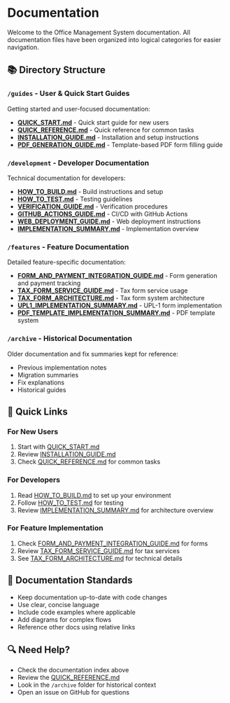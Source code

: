 # Documentation

Welcome to the Office Management System documentation. All documentation files have been organized into logical categories for easier navigation.

## 📚 Directory Structure

### `/guides` - User & Quick Start Guides
Getting started and user-focused documentation:
- **[QUICK_START.md](./guides/QUICK_START.md)** - Quick start guide for new users
- **[QUICK_REFERENCE.md](./guides/QUICK_REFERENCE.md)** - Quick reference for common tasks
- **[INSTALLATION_GUIDE.md](./guides/INSTALLATION_GUIDE.md)** - Installation and setup instructions
- **[PDF_GENERATION_GUIDE.md](./guides/PDF_GENERATION_GUIDE.md)** - Template-based PDF form filling guide

### `/development` - Developer Documentation
Technical documentation for developers:
- **[HOW_TO_BUILD.md](./development/HOW_TO_BUILD.md)** - Build instructions and setup
- **[HOW_TO_TEST.md](./development/HOW_TO_TEST.md)** - Testing guidelines
- **[VERIFICATION_GUIDE.md](./development/VERIFICATION_GUIDE.md)** - Verification procedures
- **[GITHUB_ACTIONS_GUIDE.md](./development/GITHUB_ACTIONS_GUIDE.md)** - CI/CD with GitHub Actions
- **[WEB_DEPLOYMENT_GUIDE.md](./development/WEB_DEPLOYMENT_GUIDE.md)** - Web deployment instructions
- **[IMPLEMENTATION_SUMMARY.md](./development/IMPLEMENTATION_SUMMARY.md)** - Implementation overview

### `/features` - Feature Documentation
Detailed feature-specific documentation:
- **[FORM_AND_PAYMENT_INTEGRATION_GUIDE.md](./features/FORM_AND_PAYMENT_INTEGRATION_GUIDE.md)** - Form generation and payment tracking
- **[TAX_FORM_SERVICE_GUIDE.md](./features/TAX_FORM_SERVICE_GUIDE.md)** - Tax form service usage
- **[TAX_FORM_ARCHITECTURE.md](./features/TAX_FORM_ARCHITECTURE.md)** - Tax form system architecture
- **[UPL1_IMPLEMENTATION_SUMMARY.md](./features/UPL1_IMPLEMENTATION_SUMMARY.md)** - UPL-1 form implementation
- **[PDF_TEMPLATE_IMPLEMENTATION_SUMMARY.md](./features/PDF_TEMPLATE_IMPLEMENTATION_SUMMARY.md)** - PDF template system

### `/archive` - Historical Documentation
Older documentation and fix summaries kept for reference:
- Previous implementation notes
- Migration summaries
- Fix explanations
- Historical guides

## 🚀 Quick Links

### For New Users
1. Start with [QUICK_START.md](./guides/QUICK_START.md)
2. Review [INSTALLATION_GUIDE.md](./guides/INSTALLATION_GUIDE.md)
3. Check [QUICK_REFERENCE.md](./guides/QUICK_REFERENCE.md) for common tasks

### For Developers
1. Read [HOW_TO_BUILD.md](./development/HOW_TO_BUILD.md) to set up your environment
2. Follow [HOW_TO_TEST.md](./development/HOW_TO_TEST.md) for testing
3. Review [IMPLEMENTATION_SUMMARY.md](./development/IMPLEMENTATION_SUMMARY.md) for architecture overview

### For Feature Implementation
1. Check [FORM_AND_PAYMENT_INTEGRATION_GUIDE.md](./features/FORM_AND_PAYMENT_INTEGRATION_GUIDE.md) for forms
2. Review [TAX_FORM_SERVICE_GUIDE.md](./features/TAX_FORM_SERVICE_GUIDE.md) for tax services
3. See [TAX_FORM_ARCHITECTURE.md](./features/TAX_FORM_ARCHITECTURE.md) for technical details

## 📖 Documentation Standards

- Keep documentation up-to-date with code changes
- Use clear, concise language
- Include code examples where applicable
- Add diagrams for complex flows
- Reference other docs using relative links

## 🔍 Need Help?

- Check the documentation index above
- Review the [QUICK_REFERENCE.md](./guides/QUICK_REFERENCE.md)
- Look in the `/archive` folder for historical context
- Open an issue on GitHub for questions
